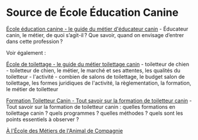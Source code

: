 # Source de École Éducation Canine

[École éducation canine - le guide du métier d'éducateur canin](https://ecole-education-canine.com?utm_source=github+doc-audreco-ecole-education-canine-com) - Éducateur canin, le métier, de quoi s’agit-il ? Que savoir, quand on envisage d’entrer dans cette profession ?


Voir également :

[École de toilettage - le guide du métier toilettage canin](https://ecole-de-toilettage.com?utm_source=github+doc-audreco-ecole-education-canine-com) - toiletteur de chien - toiletteur de chien, le métier, le marché et ses attentes, les qualités du toiletteur - l'activité - combien de salons de toilettage, le budget salon de toilettage, les formes juridiques de l'activité, la règlementation, la formation, le métier de toiletteur

[Formation Toiletteur Canin - Tout savoir sur la formation de toiletteur canin](https://formation-toiletteur-canin.net?utm_source=github+doc-audreco-ecole-education-canine-com) - Tout savoir sur la formation de toiletteur canin : quelles formations en toilettage canin ? quels programmes ? quelles méthodes ? quels sont les points essentiels à observer ?

[À l'École des Métiers de l'Animal de Compagnie](https://audreco.com?utm_source=github+doc-audreco-ecole-education-canine-com)